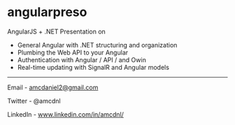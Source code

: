 angularpreso
============

AngularJS + .NET Presentation on

- General Angular with .NET structuring and organization
- Plumbing the Web API to your Angular
- Authentication with Angular / API / and Owin
- Real-time updating with SignalR and Angular models


---

Email - amcdaniel2@gmail.com

Twitter - @amcdnl

LinkedIn - www.linkedin.com/in/amcdnl/
